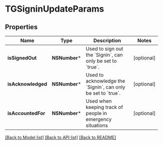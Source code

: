 # TGSigninUpdateParams

## Properties
Name | Type | Description | Notes
------------ | ------------- | ------------- | -------------
**isSignedOut** | **NSNumber*** | Used to sign out the &#x60;Signin&#x60;, can only be set to &#x60;true&#x60;. | [optional] 
**isAcknowledged** | **NSNumber*** | Used to acknowledge the &#x60;Signin&#x60;, can only be set to &#x60;true&#x60;. | [optional] 
**isAccountedFor** | **NSNumber*** | Used when keeping track of people in emergency situations | [optional] 

[[Back to Model list]](../README.md#documentation-for-models) [[Back to API list]](../README.md#documentation-for-api-endpoints) [[Back to README]](../README.md)



